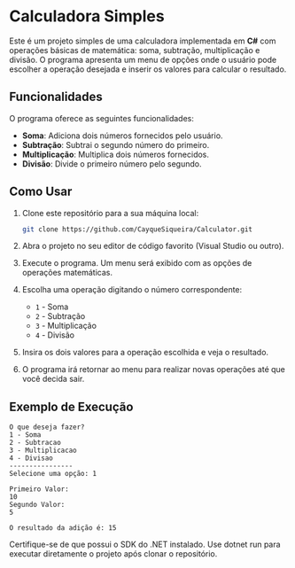 # Calculadora Simples

Este é um projeto simples de uma calculadora implementada em **C#** com operações básicas de matemática: soma, subtração, multiplicação e divisão. O programa apresenta um menu de opções onde o usuário pode escolher a operação desejada e inserir os valores para calcular o resultado.

## Funcionalidades

O programa oferece as seguintes funcionalidades:

- **Soma**: Adiciona dois números fornecidos pelo usuário.
- **Subtração**: Subtrai o segundo número do primeiro.
- **Multiplicação**: Multiplica dois números fornecidos.
- **Divisão**: Divide o primeiro número pelo segundo.

## Como Usar

1. Clone este repositório para a sua máquina local:

    ```bash
    git clone https://github.com/CayqueSiqueira/Calculator.git
    ```

2. Abra o projeto no seu editor de código favorito (Visual Studio ou outro).

3. Execute o programa. Um menu será exibido com as opções de operações matemáticas.

4. Escolha uma operação digitando o número correspondente:
    - `1` - Soma
    - `2` - Subtração
    - `3` - Multiplicação
    - `4` - Divisão

5. Insira os dois valores para a operação escolhida e veja o resultado.

6. O programa irá retornar ao menu para realizar novas operações até que você decida sair.

## Exemplo de Execução

```plaintext
O que deseja fazer?
1 - Soma
2 - Subtracao
3 - Multiplicacao
4 - Divisao
----------------
Selecione uma opção: 1

Primeiro Valor:
10
Segundo Valor:
5

O resultado da adição é: 15
```

 Certifique-se de que possui o SDK do .NET instalado. Use dotnet run para executar diretamente o projeto após clonar o repositório.
